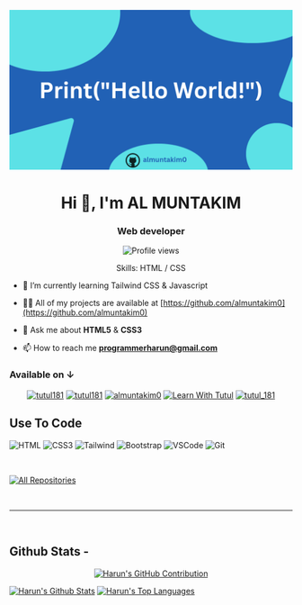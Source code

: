 ![I am almuntakim0](https://github.com/almuntakim0/almuntakim0/blob/main/Code.png)

<h1 align="center">Hi 👋, I'm AL MUNTAKIM</h1>
<h3 align="center">Web developer</h3>

<div align="center">

![Profile views](https://komarev.com/ghpvc/?username=almuntakim0&color=red)

Skills: HTML / CSS

</div>

- 🌱 I’m currently learning Tailwind CSS & Javascript

- 👨‍💻 All of my projects are available at [https://github.com/almuntakim0](https://github.com/almuntakim0)

- 💬 Ask me about **HTML5** & **CSS3**

- 📫 How to reach me **programmerharun@gmail.com**

<h3 align="left">Available on  ↓</h3>

<p align="center">
<a href="https://fb.com/almuntakim0" target="blank"><img align="center" src="https://raw.githubusercontent.com/rahuldkjain/github-profile-readme-generator/master/src/images/icons/Social/facebook.svg" alt="tutul181" height="30" width="40" /></a>
<a href="https://x.com/almuntakim0" target="blank"><img align="center" src="https://raw.githubusercontent.com/rahuldkjain/github-profile-readme-generator/master/src/images/icons/Social/twitter.svg" alt="tutul181" height="30" width="40" /></a>
<a href="https://codepen.io/almuntakim0" target="blank"><img align="center" src="https://raw.githubusercontent.com/rahuldkjain/github-profile-readme-generator/master/src/images/icons/Social/codepen.svg" alt="almuntakim0" height="30" width="40" /></a>
<a href="https://www.youtube.com/@almuntakim0" target="blank"><img align="center" src="https://raw.githubusercontent.com/rahuldkjain/github-profile-readme-generator/master/src/images/icons/Social/youtube.svg" alt="Learn With Tutul" height="30" width="40" /></a>
<a href="https://instagram.com/almuntakim0" target="blank"><img align="center" src="https://raw.githubusercontent.com/rahuldkjain/github-profile-readme-generator/master/src/images/icons/Social/instagram.svg" alt="tutul_181" height="30" width="40" /></a>
</p>

## Use To Code
![HTML](https://img.shields.io/badge/HTML5-E34F26?style=for-the-badge&logo=html5&logoColor=white)
![CSS3](https://img.shields.io/badge/CSS3-1572B6?style=for-the-badge&logo=css3&logoColor=white)
![Tailwind](https://img.shields.io/badge/Tailwind_CSS-092749?style=for-the-badge&logo=tailwindcss&logoColor=06B6D4&labelColor=000000)
![Bootstrap](https://img.shields.io/badge/Bootstrap-563D7C?style=for-the-badge&logo=bootstrap&logoColor=white)
![VSCode](https://img.shields.io/badge/Visual_Studio-0078d7?style=for-the-badge&logo=visual%20studio&logoColor=white)
![Git](https://img.shields.io/badge/Git-F05032?style=for-the-badge&logo=git&logoColor=white)

<br/>

<p align="left">
  <a href="https://github.com/almuntakim0?tab=repositories" target="_blank"><img alt="All Repositories" title="All Repositories" src="https://img.shields.io/badge/-All%20Repos-2962FF?style=for-the-badge&logo=koding&logoColor=white"/></a>
</p>

<br/>
<hr/>
<br/>

## Github Stats -

<p align="center">
  <a href="https://github.com/almuntakim0">
    <img src="https://github-profile-summary-cards.vercel.app/api/cards/profile-details?username=almuntakim0&theme=radical" alt="Harun's GitHub Contribution"/>
  </a>
</p>

<a> 
    <a href="https://github.com/almuntakim0"><img alt="Harun's Github Stats" src="https://denvercoder1-github-readme-stats.vercel.app/api?username=almuntakim0&show_icons=true&count_private=true&theme=react&border_color=7F3FBF&bg_color=0D1117&title_color=F85D7F&icon_color=F8D866" height="192px" width="49.5%"/></a>
  <a href="https://github.com/almuntakim0"><img alt="Harun's Top Languages" src="https://denvercoder1-github-readme-stats.vercel.app/api/top-langs/?username=almuntakim0&langs_count=8&layout=compact&theme=react&border_color=7F3FBF&bg_color=0D1117&title_color=F85D7F&icon_color=F8D866" height="192px" width="49.5%"/></a>
  <br/>
</a>

<br/>

<br/>
